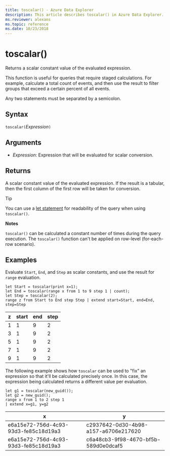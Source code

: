 ```yaml
---
title: toscalar() - Azure Data Explorer
description: This article describes toscalar() in Azure Data Explorer.
ms.reviewer: alexans
ms.topic: reference
ms.date: 10/23/2018
---
```

# toscalar()

Returns a scalar constant value of the evaluated expression.

This function is useful for queries that require staged calculations. For example,
calculate a total count of events, and then use the result to filter groups
that exceed a certain percent of all events. 

Any two statements must be separated by a semicolon.

## Syntax

`toscalar(`*Expression*`)`

## Arguments

* *Expression*: Expression that will be evaluated for scalar conversion.

## Returns

A scalar constant value of the evaluated expression.
If the result is a tabular, then the first column of the first row will be taken for conversion.

> [!TIP]
> You can use a [let statement](letstatement.md) for readability of the query when using `toscalar()`.

**Notes**

`toscalar()` can be calculated a constant number of times during the query execution.
The `toscalar()` function can't be applied on row-level (for-each-row scenario).

## Examples

Evaluate `Start`, `End`, and `Step` as scalar constants, and use the result for `range` evaluation.

```kusto
let Start = toscalar(print x=1);
let End = toscalar(range x from 1 to 9 step 1 | count);
let Step = toscalar(2);
range z from Start to End step Step | extend start=Start, end=End, step=Step
```

|z|start|end|step|
|---|---|---|---|
|1|1|9|2|
|3|1|9|2|
|5|1|9|2|
|7|1|9|2|
|9|1|9|2|

The following example shows how `toscalar` can be used to "fix" an expression
so that it'll be calculated precisely once. In this case, the expression being
calculated returns a different value per evaluation. 

```kusto
let g1 = toscalar(new_guid());
let g2 = new_guid();
range x from 1 to 2 step 1
| extend x=g1, y=g2
```

|x|y|
|---|---|
|e6a15e72-756d-4c93-93d3-fe85c18d19a3|c2937642-0d30-4b98-a157-a6706e217620|
|e6a15e72-756d-4c93-93d3-fe85c18d19a3|c6a48cb3-9f98-4670-bf5b-589d0e0dcaf5|
